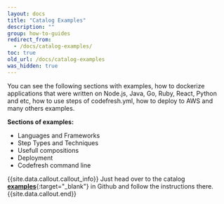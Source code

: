 ```yaml
---
layout: docs
title: "Catalog Examples"
description: ""
group: how-to-guides
redirect_from:
  - /docs/catalog-examples/
toc: true
old_url: /docs/catalog-examples
was_hidden: true
---
```

You can see the following sections with examples, how to dockerize applications that were written on Node.js, Java, Go, Ruby, React, Python and etc, how to use steps of codefresh.yml, how to deploy to AWS and many others examples.

**Sections of examples:**
- Languages and Frameworks
- Step Types and Techniques
- Usefull compositions
- Deployment
- Codefresh command line

{{site.data.callout.callout_info}}
Just head over to the catalog [__examples__](https://github.com/codefreshdemo/examples-catalog){:target="_blank"} in Github and follow the instructions there.
{{site.data.callout.end}}
